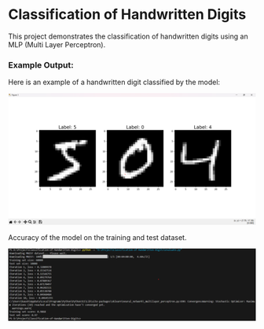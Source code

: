 # Classification of Handwritten Digits

This project demonstrates the classification of handwritten digits using an MLP (Multi Layer Perceptron).

### Example Output:

Here is an example of a handwritten digit classified by the model:

![Handwritten Digit Classification](ScreenShot/demo.png)

Accuracy of the model on the training and test dataset.

![Accuracy](ScreenShot/score.png)
